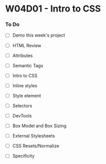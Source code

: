 # W04D01 - Intro to CSS

### To Do
* [ ] Demo this week's project
* [ ] HTML Review
* [ ] Attributes
* [ ] Semantic Tags
* [ ] Intro to CSS
* [ ] Inline styles
* [ ] Style element
* [ ] Selectors
* [ ] DevTools
* [ ] Box Model and Box Sizing
* [ ] External Stylesheets
* [ ] CSS Resets/Normalize
* [ ] Specificity










